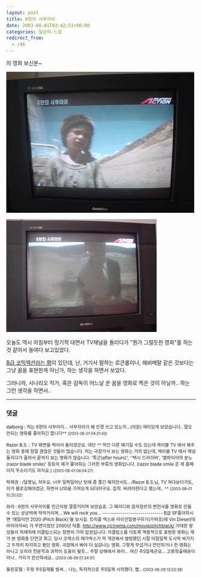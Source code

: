 ```yaml
---
layout: post
title: 6현의 사무라이
date: 2003-08-01T03:42:51+00:00
categories: 일상의-느낌
redirect_from:
  - /46
---
```


이 영화 보신분~

![ ](/assets/media/logs_archives_DSC01300.JPG)

![ ](/assets/media/logs_archives_DSC01303.JPG)

오늘도 역시 아침부터 밍기적 대면서 TV채널을 돌리다가 "뭔가 그럴듯한 영화"를 하는것 같아서 들여다 보고있었다.

<a href="http://www.films.or.kr/festival/Six_String_Samurai.html">B급 코믹액션라는 평</a>이 있던데, 난, 거기서 말하는 로큰롤이나, 헤비메탈 같은 것보다는 그냥 꿈을 표현한게 아닌가, 하는 생각을 하면서 보았다.

그러니까, 시나리오 작가, 혹은 감독이 어느날 꾼 꿈을 영화로 찍은 것이 아닐까.. 하는 그런 생각을 하면서..

* * *

### 댓글



<!--- cmt:81 --->
<!--- mail: --->
<!--- parent:0 --->

<small class=comment>dalbong : 저는 6현의 사무라이... 사무라이가 왜 안경 쓰고 있는지...(의문)  재미있게 보았습니다.. 말도 안되는 영화를 좋아하긴 합니다^^ <small>(2003-08-01 04:21:43)</small></small>


<!--- cmt:82 --->
<!--- mail: --->
<!--- parent:0 --->

<small class=comment>Razor B.S. : TV 화면을 찍어서 올리셨군요. 대단 *^^* 약간 다른 얘기일 수도 있는데 케이블 TV 에서 해주는 영화 중에 정말 괜찮은 것들이 많습니다. 저는 극장가서 보는 영화는 거의 없는데, 케이블 TV 에서 채널 돌리다가 끌려서 끝까지 보는 영화가 많습니다.  '특근(after hours)', ''택시 드라이버', '뱀파이어의 분노(razor blade smile)' 등등이 제가 좋아하는 그러한 부류의 영화입니다. (razor blade smile 은 제 홈페이지 주소이기도 하지요.) <small>(2003-08-01 06:04:27)</small></small>


<!--- cmt:83 --->
<!--- mail: --->
<!--- parent:0 --->

<small class=comment>박제권 : /달봉님, 저두요. 너무 일찍일어난 탓에 좀 졸긴 해지만서도.. /Razor B.S.님, TV 쳐다보다가도, 이거 블로깅해야겠군, 하면서 U10을 가져오게 되더라구요.   집착. 버려야한다고 했는데.. ^^ <small>(2003-08-01 10:20:02)</small></small>


<!--- cmt:84 --->
<!--- mail: --->
<!--- parent:0 --->

<small class=comment>와리 : 6현의 사무라이를 민근이랑 깔깔거리며 보았습죠. 그 패러디와 음악장르의 변천사를 영화로 만들 수 있는 상상력에 악악거리며...  We will rock you...  ------------------------------  B급 SF좋아하시면 '에일리언 2020 (Pitch Black)'을 보시길. 트리플 엑스와 라이언일병구하기(가파조)에 Vin Diesel(대머리아저씨) 가 주연이었던 2000년 작품.  <a href="http://www.cjcinema.com/movie/pitchblack/">http://www.cjcinema.com/movie/pitchblack/</a>  거대한 항성들이 차례차례 이클립스되는 장면이 가히 압권입니다.  이클립스를 이토록 역동적으로 표현한 영화는 제가 본 영화중 단연코 최고. 당시 코엑스의 메가박스가 막 개관해서 썰렁했던 시절 아침일찍 도시락 싸가지고 두자리 차지하고 봤던 영화.   극장에서 봐야 더 실감나는 영화.  그렇게 무섭거나 잔인하거나 한 영화는 아니고 오히려 천문학과 과학이 도움이 될듯...   주말 상해에서 와리... 여긴 주5일제군요... 고용창출때문이라나.. 거리가 한산하네요.. <small>(2003-08-09 01:34:51)</small></small>


<!--- cmt:85 --->
<!--- mail: --->
<!--- parent:0 --->

<small class=comment>돌핀호텔 : 우왓 주5일제를 벌써...  나는, 독자적으로 주5일제 시작했다.  쩝.. <small>(2003-08-09 13:02:38)</small></small>

